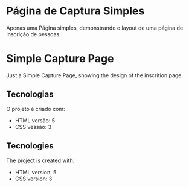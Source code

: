 # Página de Captura Simples
Apenas uma Página simples, demonstrando o layout de uma página de inscrição de pessoas.

# Simple Capture Page
Just a Simple Capture Page, showing the design of the inscrition page.

## Tecnologias
O projeto é criado com:
* HTML versão: 5
* CSS vessão: 3

## Tecnologies
The project is created with:
* HTML version: 5
* CSS version: 3


